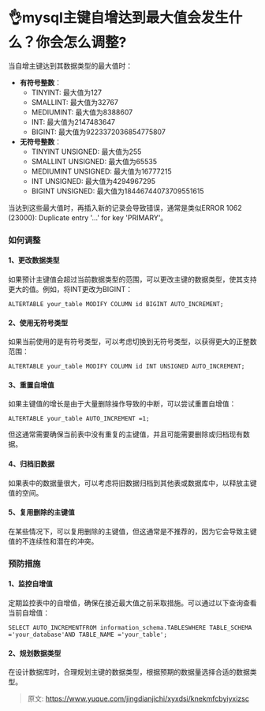 # 👌mysql主键自增达到最大值会发生什么？你会怎么调整?

当自增主键达到其数据类型的最大值时：

+ **有符号整数**：
    - TINYINT: 最大值为127
    - SMALLINT: 最大值为32767
    - MEDIUMINT: 最大值为8388607
    - INT: 最大值为2147483647
    - BIGINT: 最大值为9223372036854775807
+ **无符号整数**：
    - TINYINT UNSIGNED: 最大值为255
    - SMALLINT UNSIGNED: 最大值为65535
    - MEDIUMINT UNSIGNED: 最大值为16777215
    - INT UNSIGNED: 最大值为4294967295
    - BIGINT UNSIGNED: 最大值为18446744073709551615

当达到这些最大值时，再插入新的记录会导致错误，通常是类似ERROR 1062 (23000): Duplicate entry '...' for key 'PRIMARY'。

### 如何调整
#### 1、更改数据类型
如果预计主键值会超过当前数据类型的范围，可以更改主键的数据类型，使其支持更大的值。例如，将INT更改为BIGINT：

```plain
ALTERTABLE your_table MODIFY COLUMN id BIGINT AUTO_INCREMENT;
```

#### 2、使用无符号类型
如果当前使用的是有符号类型，可以考虑切换到无符号类型，以获得更大的正整数范围：

```plain
ALTERTABLE your_table MODIFY COLUMN id INT UNSIGNED AUTO_INCREMENT;
```

#### 3、重置自增值
如果主键值的增长是由于大量删除操作导致的中断，可以尝试重置自增值：

```plain
ALTERTABLE your_table AUTO_INCREMENT =1;
```

但这通常需要确保当前表中没有重复的主键值，并且可能需要删除或归档现有数据。

#### 4、归档旧数据
如果表中的数据量很大，可以考虑将旧数据归档到其他表或数据库中，以释放主键值的空间。

#### 5、复用删除的主键值
在某些情况下，可以复用删除的主键值，但这通常是不推荐的，因为它会导致主键值的不连续性和潜在的冲突。

### 预防措施
#### 1、监控自增值
定期监控表中的自增值，确保在接近最大值之前采取措施。可以通过以下查询查看当前自增值：

```plain
SELECT AUTO_INCREMENTFROM information_schema.TABLESWHERE TABLE_SCHEMA ='your_database'AND TABLE_NAME ='your_table';
```

#### 2、规划数据类型
在设计数据库时，合理规划主键的数据类型，根据预期的数据量选择合适的数据类型。



> 原文: <https://www.yuque.com/jingdianjichi/xyxdsi/knekmfcbyiyxizsc>